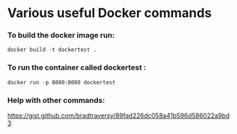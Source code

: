 # Various useful Docker commands

### To build the docker image run: 
`docker build -t dockertest . `  

### To run the container called dockertest : 
`docker run -p 8080:8080 dockertest`

### Help with other commands:
https://gist.github.com/bradtraversy/89fad226dc058a41b596d586022a9bd3